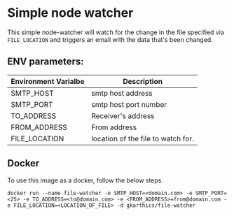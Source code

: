 # Simple node watcher

This simple node-watcher will watch for the change in the file specified via `FILE_LOCATION` and triggers an email with the data that's been changed.

## ENV parameters:

| Environment Varialbe | Description |
| -------------------- | ----------- |
| SMTP_HOST | smtp host address|
| SMTP_PORT | smtp host port number |
| TO_ADDRESS | Receiver's address |
| FROM_ADDRESS | From address |
| FILE_LOCATION | location of the file to watch for. |

## Docker
To use this image as a docker, follow the below steps.

```shell
docker run --name file-watcher -e SMTP_HOST=<domain.com> -e SMTP_PORT=<25> -e TO_ADDRESS=<to@domain.com> -e <FROM_ADDRESS>=from@domain.com -e FILE_LOCATION=<LOCATION_OF_FILE> -d gkarthics/file-watcher
```